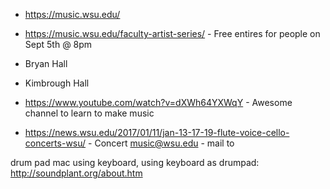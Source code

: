 
- https://music.wsu.edu/
- https://music.wsu.edu/faculty-artist-series/ - Free entires for people on Sept 5th @ 8pm
- Bryan Hall
- Kimbrough Hall


- https://www.youtube.com/watch?v=dXWh64YXWqY - Awesome channel to learn to make music

- https://news.wsu.edu/2017/01/11/jan-13-17-19-flute-voice-cello-concerts-wsu/ - Concert
music@wsu.edu - mail to 


drum pad mac using keyboard,
using keyboard as drumpad: http://soundplant.org/about.htm